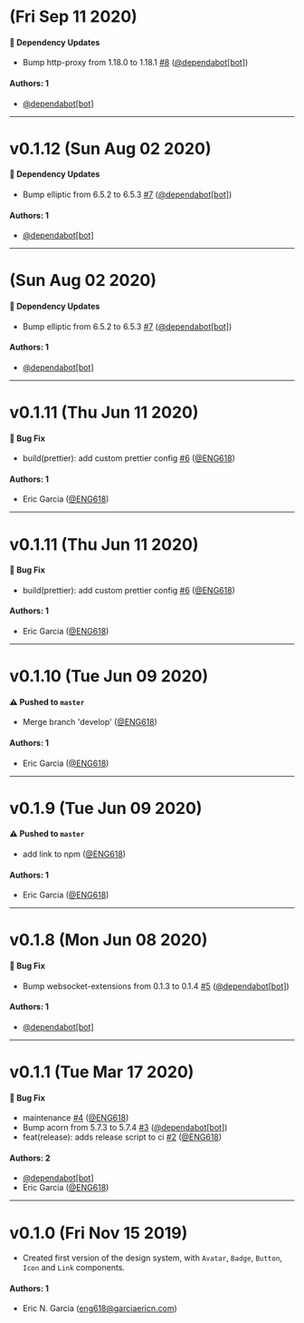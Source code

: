 # (Fri Sep 11 2020)

#### 🔩 Dependency Updates

- Bump http-proxy from 1.18.0 to 1.18.1 [#8](https://github.com/Garcia-Enterprise/ge-design/pull/8) ([@dependabot[bot]](https://github.com/dependabot[bot]))

#### Authors: 1

- [@dependabot[bot]](https://github.com/dependabot[bot])

---

# v0.1.12 (Sun Aug 02 2020)

#### 🔩 Dependency Updates

- Bump elliptic from 6.5.2 to 6.5.3 [#7](https://github.com/Garcia-Enterprise/ge-design/pull/7) ([@dependabot[bot]](https://github.com/dependabot[bot]))

#### Authors: 1

- [@dependabot[bot]](https://github.com/dependabot[bot])

---

# (Sun Aug 02 2020)

#### 🔩 Dependency Updates

- Bump elliptic from 6.5.2 to 6.5.3 [#7](https://github.com/Garcia-Enterprise/ge-design/pull/7) ([@dependabot[bot]](https://github.com/dependabot[bot]))

#### Authors: 1

- [@dependabot[bot]](https://github.com/dependabot[bot])

---

# v0.1.11 (Thu Jun 11 2020)

#### 🐛 Bug Fix

- build(prettier): add custom prettier config [#6](https://github.com/Garcia-Enterprise/ge-design/pull/6) ([@ENG618](https://github.com/ENG618))

#### Authors: 1

- Eric Garcia ([@ENG618](https://github.com/ENG618))

---

# v0.1.11 (Thu Jun 11 2020)

#### 🐛 Bug Fix

- build(prettier): add custom prettier config [#6](https://github.com/Garcia-Enterprise/ge-design/pull/6) ([@ENG618](https://github.com/ENG618))

#### Authors: 1

- Eric Garcia ([@ENG618](https://github.com/ENG618))

---

# v0.1.10 (Tue Jun 09 2020)

#### ⚠️  Pushed to `master`

- Merge branch 'develop' ([@ENG618](https://github.com/ENG618))

#### Authors: 1

- Eric Garcia ([@ENG618](https://github.com/ENG618))

---

# v0.1.9 (Tue Jun 09 2020)

#### ⚠️  Pushed to `master`

- add link to npm ([@ENG618](https://github.com/ENG618))

#### Authors: 1

- Eric Garcia ([@ENG618](https://github.com/ENG618))

---

# v0.1.8 (Mon Jun 08 2020)

#### 🐛 Bug Fix

- Bump websocket-extensions from 0.1.3 to 0.1.4 [#5](https://github.com/Garcia-Enterprise/ge-design/pull/5) ([@dependabot[bot]](https://github.com/dependabot[bot]))

#### Authors: 1

- [@dependabot[bot]](https://github.com/dependabot[bot])

---

# v0.1.1 (Tue Mar 17 2020)

#### 🐛 Bug Fix

- maintenance [#4](https://github.com/Garcia-Enterprise/ge-design/pull/4) ([@ENG618](https://github.com/ENG618))
- Bump acorn from 5.7.3 to 5.7.4 [#3](https://github.com/Garcia-Enterprise/ge-design/pull/3) ([@dependabot[bot]](https://github.com/dependabot[bot]))
- feat(release): adds release script to ci [#2](https://github.com/Garcia-Enterprise/ge-design/pull/2) ([@ENG618](https://github.com/ENG618))

#### Authors: 2

- [@dependabot[bot]](https://github.com/dependabot[bot])
- Eric Garcia ([@ENG618](https://github.com/ENG618))

---

# v0.1.0 (Fri Nov 15 2019)

- Created first version of the design system, with `Avatar`, `Badge`, `Button`, `Icon` and `Link` components.

#### Authors: 1

- Eric N. Garcia (eng618@garciaericn.com)
